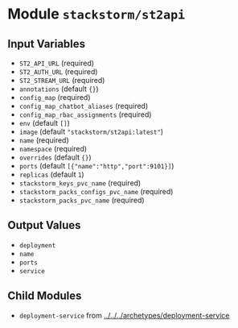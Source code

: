 
# Module `stackstorm/st2api`

## Input Variables
* `ST2_API_URL` (required)
* `ST2_AUTH_URL` (required)
* `ST2_STREAM_URL` (required)
* `annotations` (default `{}`)
* `config_map` (required)
* `config_map_chatbot_aliases` (required)
* `config_map_rbac_assignments` (required)
* `env` (default `[]`)
* `image` (default `"stackstorm/st2api:latest"`)
* `name` (required)
* `namespace` (required)
* `overrides` (default `{}`)
* `ports` (default `[{"name":"http","port":9101}]`)
* `replicas` (default `1`)
* `stackstorm_keys_pvc_name` (required)
* `stackstorm_packs_configs_pvc_name` (required)
* `stackstorm_packs_pvc_name` (required)

## Output Values
* `deployment`
* `name`
* `ports`
* `service`

## Child Modules
* `deployment-service` from [../../../archetypes/deployment-service](../../../archetypes/deployment-service)

